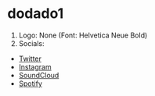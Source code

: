 # dodado1

1. Logo: None (Font: Helvetica Neue Bold)
2. Socials:
  - [Twitter](https://twitter.com/dodado23)
  - [Instagram](https://www.instagram.com/anto.chg/?hl=en)
  - [SoundCloud](https://soundcloud.com/dodado1)
  - [Spotify](https://open.spotify.com/artist/22uK3GrfLaqObCezHSJgoH?si=rAC0_OuCQfuf7cAjplrKUw)

